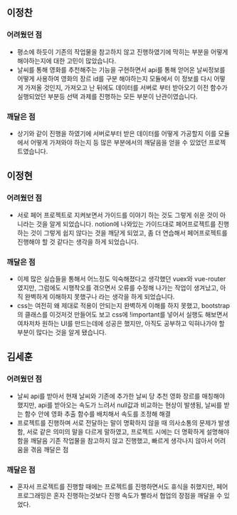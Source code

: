 ## 이정찬
### 어려웠던 점
- 평소에 하듯이 기존의 작업물을 참고하지 않고 진행하였기에 
막히는 부분을 어떻게 해야하는지에 대한 고민이 많았습니다.
- 날씨를 통해 영화를 추천해주는 기능을 구현하면서 api를 
통해 얻어온 날씨정보를 어떻게 사용하여 영화의 장르 id를 구분 해야하는지
모듈에서 이 정보를 다시 어떻게 가져올 것인지, 가져오고 난 뒤에도
데이터를 서버로 부터 받아오기 이전 함수가 실행되었던 부분등 선택 과제를
진행하는 모든 부분이 난관이였습니다.

### 깨달은 점
- 상기와 같이 진행을 하였기에 서버로부터 받은 데이터를 어떻게 가공할지
이를 모듈에서 어떻게 가져와야 하는지 등 많은 부분에서의 깨달음을 얻을 수 
있었던 프로젝트였습니다.


## 이정현

### 어려웠던 점

- 서로 페어 프로젝트로 지켜보면서 가이드를 이야기 하는 것도 그렇게 쉬운 것이 아니라는 것을 알게 되었습니다.  notion에 나와있는 가이드대로 페어프로젝트를 진행하는 것이 그렇게 쉽지 않다는 것을 깨닫게 되었고, 좀 더 연습해서 페어프로젝트를 진행해야 할 것 같다는 생각을 하게 되었습니다.

### 깨달은 점 
 - 이제 많은 실습들을 통해서 어느정도 익숙해졌다고 생각했던 vuex와 vue-router였지만, 그럼에도 시행착오를 겪으면서 오류를 수정해 나가는 작업이 생겨났고, 아직 완벽하게 이해하지 못했구나 라는 생각을 하게 되었습니다.
  - css는 여전히 왜 제대로 적용이 안되는지 완벽하게 이해를 하지 못했고, bootstrap의 클래스를 이것저것 만들어도 보고 css에 !important를 넣어서 실행도 해보면서 여차저차 원하는 UI를 만드는데에 성공은 했지만, 아직도 공부하고 익혀나가야 할 부분이 많다는 것을 알게 됐습니다.

## 김세훈

### 어려웠던 점

- 날씨 api를 받아서 현재 날씨와 기존에 추가한 날씨 당 추천 영화 장르를 매칭해야 했지만, api를 받아오는 속도가 느려서 null값과 비교하는 현상이 발생됨, 날씨를 받는 함수 안에 영화 추출 함수를 배치해서 속도를 조정해 해결
- 프로젝트를 진행하며 서로 전달하는 말이 명확하지 않을 때 의사소통의 문제가 발생함, 서로 같은 의미의 말을 다르게 말하였고, 프로젝트 시에는 더 명확하게 설명해야 함을 깨달음
기존 작업물을 참고하지 않고 진행했고, 빠르게 생각나지 않아서 어려움을 겪음
깨달은 점

### 깨달은 점
- 혼자서 프로젝트를 진행할 때에는 프로젝트를 진행하면서도 휴식을 취했지만, 페어 프로그래밍은 혼자 진행하는것보다 진행 속도가 빨라서 협업의 장점을 깨달을 수 있었다.